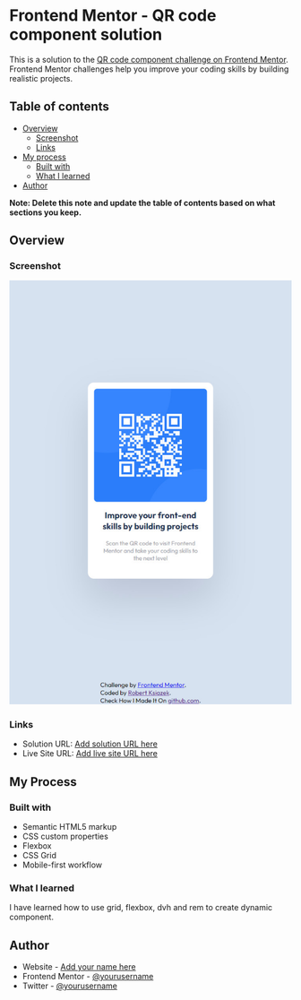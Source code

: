 # Frontend Mentor - QR code component solution

This is a solution to the [QR code component challenge on Frontend Mentor](https://www.frontendmentor.io/challenges/qr-code-component-iux_sIO_H). Frontend Mentor challenges help you improve your coding skills by building realistic projects.

## Table of contents

- [Overview](#overview)
  - [Screenshot](#screenshot)
  - [Links](#links)
- [My process](#my-process)
  - [Built with](#built-with)
  - [What I learned](#what-i-learned)
- [Author](#author)

**Note: Delete this note and update the table of contents based on what sections you keep.**

## Overview

### Screenshot

![](./screenshot.jpg)

### Links

- Solution URL: [Add solution URL here](https://robertksiazek.com/portfolio/QR-code-component)
- Live Site URL: [Add live site URL here](https://robertksiazek.com/portfolio/QR-code-component)

## My Process

### Built with

- Semantic HTML5 markup
- CSS custom properties
- Flexbox
- CSS Grid
- Mobile-first workflow

### What I learned

I have learned how to use grid, flexbox, dvh and rem to create dynamic component.

## Author

- Website - [Add your name here](https://www.robertksiazekcom)
- Frontend Mentor - [@yourusername](https://www.frontendmentor.io/profile/Robert-Lukasz-Ksiazek)
- Twitter - [@yourusername](https://www.twitter.com/_robertksiazek_)
